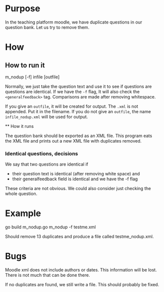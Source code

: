 # Purpose
In the teaching platform moodle, we have duplicate questions in our question bank. Let us try to remove them.

# How

## How to run it

  m_nodup [-f] infile  [outfile]

Normally, we just take the question text and use it to see if questions are questions are identical. If we have the `-f` flag, It will also check the `<generalfeedback>` tag. Comparisons are made after removing whitespace.

If you give an `outfile`, it will be created for output. The `.xml` is not appended. Put it in the filename. If you do not give an `outfile`, the name `infile_nodup.xml` will be used for output.

** How it runs

The question bank should be exported as an XML file. This program eats the XML file and prints out a new XML file with duplicates removed.

### Identical questions, decisions

We say that two questions are identical if
 - their question text is identical (after removing white space) and
 - their generalfeedback field is identical and we have the -f flag

These criteria are not obvious. We could also consider just checking the whole question.

# Example

   go build m_nodup.go
   m_nodup -f testme.xml

Should remove 13 duplicates and produce a file called testme_nodup.xml.

# Bugs
Moodle xml does not include authors or dates. This information will be lost. There is not much that can be done there.

If no duplicates are found, we still write a file. This should probably be fixed.